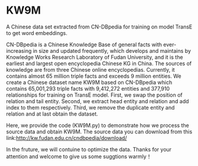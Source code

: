 # KW9M
A Chinese data set extracted from CN-DBpedia for training on model TransE to get word embeddings.

CN-DBpedia is a Chinese Knowledge Base of general facts with ever-increasing in size and updated frequently, which develops and maintains by Knowledge Works Research Laboratory of Fudan University, and it is the earliest and largest open encyclopedia Chinese KG in China. The sources of knowledge are from three Chinese online encyclopedias. Currently, it contains almost 65 million triple facts and exceeds 9 million entities. 
We create a Chinese dataset name KW9M based on CN-DBpedia which contains 65,001,293 triple facts with 9,412,272 entities and 377,910 relationships for training on TransE model. First, we swap the position of relation and tail entity. Second, we extract head entity and relation and add index to them respectively. Third, we remove the duplicate entity and relation and at last obtain the dataset.

Here, we provide the code (KW9M.py) to demonstrate how we process the source data and obtain KW9M. The source data you can download from this link:http://kw.fudan.edu.cn/cndbpedia/download/

In the fruture, we will contuine to optimize the data. 
Thanks for your attention and welcome to give us some suggtions warmly！
